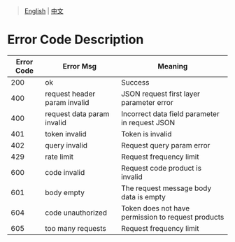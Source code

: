 > [English](./error_code_description.md) | [中文](./error_code_description_cn.md)

# Error Code Description

| Error Code | Error Msg                    | Meaning |
| ---------- | ---------------------------- | --------------------------------------------------------- |
| 200        | ok                           | Success |
| 400        | request header param invalid | JSON request first layer parameter error |
| 400        | request data param invalid   | Incorrect data field parameter in request JSON |
| 401        | token invalid                | Token is invalid |
| 402        | query invalid                | Request query param error |
| 429        | rate limit                   | Request frequency limit |
| 600        | code invalid                 | Request code product is invalid |
| 601        | body empty                   | The request message body data is empty |
| 604        | code unauthorized            | Token does not have permission to request products|
| 605        | too many requests            | Request frequency limit |
